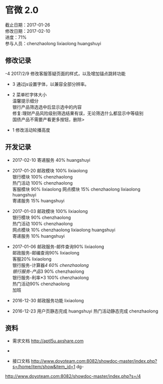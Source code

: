 # 官微 2.0
截止日期：2017-01-26  
修改日期：2017-02-10  
进度：71%  
参与人员：chenzhaolong lixiaolong huangshuyi  

## 修改记录 
-4 2017/2/9
修改客服答疑页面的样式，以及增加锚点跳转功能

- 3
通过js设置字体，以兼容全部分辨率。

- 2
菜单栏字体大小  
温馨提示细分  
银行产品筛选选中后显示选中的内容  
修复:理财产品风险级别筛选结果有误，无论筛选什么都显示中等级别  
国债产品不需要产看更多按钮，删除>

- 1
修改活动轮播高度  




## 开发记录

- 2017-02-10
寄递服务 40%  huangshuyi  

- 2017-01-20
邮政模块 100% lixiaolong  
银行模块 100%  chenzhaolong  
热门活动 100% chenzhaolong  
客服模块 90%  lixiaolong
网点模块 15%  chenzhaolong lixiaolong huangshuyi  
寄递服务 15%  huangshuyi  

- 2017-01-03
邮政模块 100% lixiaolong  
银行模块 90%  chenzhaolong  
热门活动 100% chenzhaolong  
网点模块 10%  chenzhaolong lixiaolong huangshuyi  
寄递服务 10%  huangshuyi  

- 2017-01-06
邮政服务-邮件查询90% lixiaolong  
邮政服务-邮编查询90% lixiaolong  
客服20% lixiaolong  
银行服务-计算器*4 60% chenzhaolong  
银行服务-产品*3 90% chenzhaolong  
银行服务-利率*3 100% chenzhaolong  
热门活动90% chenzhaolong  
加班  


- 2016-12-30
邮政服务功能 lixiaolong

- 2016-12-23
用户页静态完成 huangshuyi
热门活动静态完成 chenzhaolong 



## 资料
- 需求文档
http://aptl5u.axshare.com 
-


- 接口文档
http://www.doyoteam.com:8082/showdoc-master/index.php?s=/home/item/show&item_id=1
dg-

http://www.doyoteam.com:8082/showdoc-master/index.php?s=/4  



